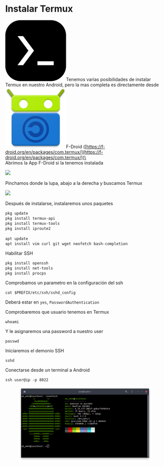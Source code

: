 # Instalar Termux

<img src="../.gitbook/assets/image (2).png" alt="" data-size="line">Tenemos varias posibilidades de instalar Termux en nuestro Android, pero la mas completa es directamente desde <img src="../.gitbook/assets/image (4) (2).png" alt="" data-size="line">F-Droid ([https://f-droid.org/en/packages/com.termux/](https://f-droid.org/en/packages/com.termux/))\
\
Abrimos la App F-Droid si la tenemos instalada

![](../.gitbook/assets/Screenshot\_20221115-152239\_F-Droid.png)

Pinchamos donde la lupa, abajo a la derecha y buscamos Termux

![](../.gitbook/assets/Screenshot\_20221115-152251\_F-Droid.png)

Después de instalarse, instalaremos unos paquetes

```shell
pkg update
pkg install termux-api
pkg install termux-tools
pkg install iproute2

apt update
apt install vim curl git wget neofetch bash-completion
```

Habilitar SSH

```shell
pkg install openssh
pkg install net-tools
pkg install procps
```

Comprobamos un parametro en la configuración del ssh

```shell
cat $PREFIX/etc/ssh/sshd_config
```

Deberá estar en `yes`, `PasswordAuthentication`

Comprobaremos que usuario tenemos en Termux

```shell
whoami
```

Y le asignaremos una password a nuestro user

```shell
passwd
```

Iniciaremos el demonio SSH

```shell
sshd
```

Conectarse desde un terminal a Android&#x20;

```shell
ssh user@ip -p 8022
```

<figure><img src="../.gitbook/assets/image.png" alt=""><figcaption></figcaption></figure>
